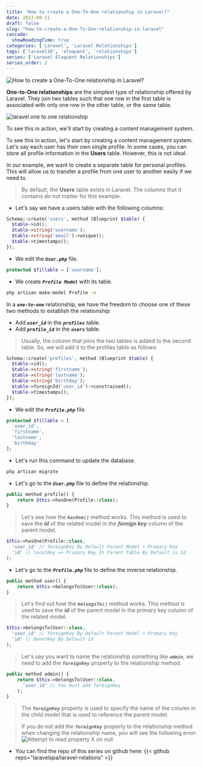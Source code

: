```yaml
---
title: "How to create a One-To-One relationship in Laravel?"
date: 2023-08-11
draft: false
slug: "how-to-create-a-One-To-One-relationship-in-laravel"
cascade:
  showReadingTime: true
categories: ['Laravel', 'Laravel Relationships']
tags: ['laravel10', 'eloquent', 'relationships']
series: ['Laravel Eloquent Relationships']
series_order: 2
---
```

![How to create a One-To-One relationship in Laravel?](/img/laravel-eloquent-one-to-one-relationship-ultimate-guide-2023/en/how-to-create-a-One-To-One-relationship-in-laravel.png "How to create a One-To-One relationship in Laravel?")

__One-to-One relationships__ are the simplest type of relationship offered by Laravel. They join two tables such that one row in the first table is associated with only one row in the other table, or the same table.

![laravel one to one relationship](/img/laravel-eloquent-one-to-one-relationship-ultimate-guide-2023/laravel-eloquent-one-to-one-relationship-ultimate-guide-2023.png "laravel one to one relationship")

To see this in action, we'll start by creating a content management system.

To see this in action, let's start by creating a content management system. Let's say each user has their own single profile. In some cases, you can store all profile information in the **Users** table. However, this is not ideal.

In our example, we want to create a separate table for personal profiles. This will allow us to transfer a profile from one user to another easily if we need to.


> By default, the **Users** table exists in Laravel. The columns that it contains do not matter for this example.

* Let's say we have a users table with the following columns:
```PHP
Schema::create('users', method (Blueprint $table) {
  $table->id();
  $table->string('username');
  $table->string('email')->unique();
  $table->timestamps();
});
```

* We edit the ***`User.php`*** file.
```PHP
protected $fillable = ['username'];
```

* We create ***`Profile Model`*** with its table.
```bash
php artisan make:model Profile -m
```

In a ***`one-to-one`*** relationship, we have the freedom to choose one of these two methods to establish the relationship:

* Add ***`user_id`*** in the ***`profiles`*** table.
* Add ***`profile_id`*** in the ***`users`*** table.

> Usually, the column that joins the two tables is added to the second table. So, we will add it to the profiles table as follows:
```PHP {hl_lines=["6"]} 
Schema::create('profiles', method (Blueprint $table) {
  $table->id();
  $table->string('firstname');
  $table->string('lastname');
  $table->string('birthday');
  $table->foreignId('user_id')->constrained();
  $table->timestamps();
});
```

* We edit the ***`Profile.php`*** file.
```PHP
protected $fillable = [
  'user_id',
  'firstname',
  'lastname',
  'birthday'
];
```

* Let's run this command to update the database.
```bash
php artisan migrate
```

* Let's go to the ***`User.php`*** file to define the relationship.
```PHP
public method profile() {
    return $this->hasOne(Profile::class);
}
```

> Let's see how the ***`hasOne()`*** method works.
> This method is used to save the ***id*** of the related model in the ***foreign key*** column of the parent model.
```PHP
$this->hasOne(Profile::class,
  'user_id' // foreignKey By Default Parent Model + Promary Key
  'id' // localKey => Primary Key In Parent Table By Default is Id
);
```

* Let's go to the ***`Profile.php`*** file to define the inverse relationship.
```PHP
public method user() {
    return $this->belongsTo(User::class);
}
```

> Let's find out how the ***`belongsTo()`*** method works.
> This method is used to save the ***id*** of the parent model in the primary key column of the related model.
```PHP
$this->belongsTo(User::class,
  'user_id' // foreignKey By Default Parent Model + Promary Key
  'id' // OwnerKey By Default Id
);
```

> Let's say you want to name the relationship something like ***`admin`***, we need to add the ***`foreignKey`*** property to the relationship method.
```PHP
public method admin() {
    return $this->belongsTo(User::class, 
      'user_id' // You must add foreignKey
    );
}
```

> The ***`foreignKey`*** property is used to specify the name of the column in the child model that is used to reference the parent model.

> If you do not add the ***`foreignKey`*** property to the relationship method when changing the relationship name, you will see the following error:
![Attempt to read property X on null](/img/laravel-eloquent-one-to-one-relationship-ultimate-guide-2023/Attempt-to-read-property-X-on-null.png "Attempt to read property X on null")

- You can find the repo of this series on github here:
{{< github repo="laravelspa/laravel-relations" >}}
